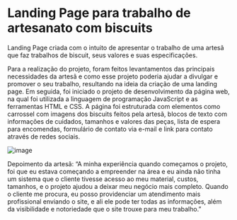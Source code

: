 # Landing Page para trabalho de artesanato com biscuits

Landing Page criada com o intuito de apresentar o trabalho de uma artesã que faz trabalhos de biscuit, seus valores e suas especificações.

Para a realização do projeto, foram feitos levantamentos das principais necessidades da artesã e como esse projeto poderia ajudar a divulgar e promover o seu trabalho, resultando na ideia da criação de uma landing page. Em seguida, foi iniciado o projeto de desenvolvimento da página web, na qual foi utilizada a linguagem de programação JavaScript e as ferramentas HTML e CSS. A página foi estruturada com elementos como carrossel com imagens dos biscuits feitos pela artesã, blocos de texto com informações de cuidados, tamanhos e valores das peças, lista de espera para encomendas, formulário de contato via e-mail e link para contato através de redes sociais.

![image](https://github.com/nataliegcabral/landing-page-biscuitsdatiami/assets/113628490/901d4c5e-b1d1-4aa7-a552-93dc13c7f8eb)

Depoimento da artesã:
“A minha experiência quando começamos o projeto, foi que eu estava começando a empreender na área e eu ainda não tinha um sistema que o cliente tivesse acesso ao meu material, custos, tamanhos, e o projeto ajudou a deixar meu negócio mais completo. Quando o cliente me procura, eu posso providenciar um atendimento mais profissional enviando o site, e ali ele pode ter todas as informações, além da visibilidade e notoriedade que o site trouxe para meu trabalho.”

